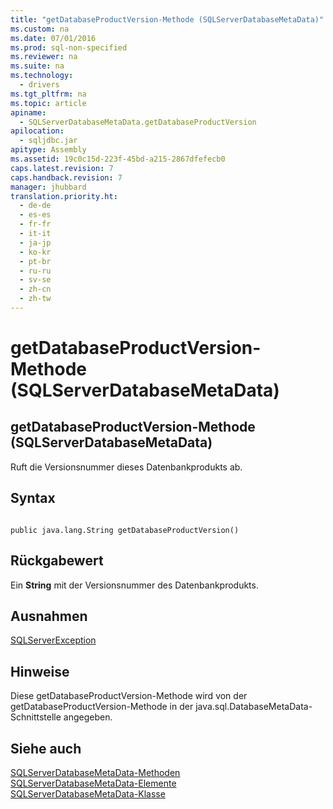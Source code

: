 ```yaml
---
title: "getDatabaseProductVersion-Methode (SQLServerDatabaseMetaData)"
ms.custom: na
ms.date: 07/01/2016
ms.prod: sql-non-specified
ms.reviewer: na
ms.suite: na
ms.technology: 
  - drivers
ms.tgt_pltfrm: na
ms.topic: article
apiname: 
  - SQLServerDatabaseMetaData.getDatabaseProductVersion
apilocation: 
  - sqljdbc.jar
apitype: Assembly
ms.assetid: 19c0c15d-223f-45bd-a215-2867dfefecb0
caps.latest.revision: 7
caps.handback.revision: 7
manager: jhubbard
translation.priority.ht: 
  - de-de
  - es-es
  - fr-fr
  - it-it
  - ja-jp
  - ko-kr
  - pt-br
  - ru-ru
  - sv-se
  - zh-cn
  - zh-tw
---
```

# getDatabaseProductVersion-Methode (SQLServerDatabaseMetaData)
    
## getDatabaseProductVersion\-Methode \(SQLServerDatabaseMetaData\)  
 Ruft die Versionsnummer dieses Datenbankprodukts ab.  
  
## Syntax  
  
```  
  
public java.lang.String getDatabaseProductVersion()  
```  
  
## Rückgabewert  
 Ein **String** mit der Versionsnummer des Datenbankprodukts.  
  
## Ausnahmen  
 [SQLServerException](../content/SQLServerException-Class.md)  
  
## Hinweise  
 Diese getDatabaseProductVersion\-Methode wird von der getDatabaseProductVersion\-Methode in der java.sql.DatabaseMetaData\-Schnittstelle angegeben.  
  
## Siehe auch  
 [SQLServerDatabaseMetaData-Methoden](../content/SQLServerDatabaseMetaData-Methods.md)   
 [SQLServerDatabaseMetaData-Elemente](../content/SQLServerDatabaseMetaData-Members.md)   
 [SQLServerDatabaseMetaData-Klasse](../content/SQLServerDatabaseMetaData-Class.md)  
  
  